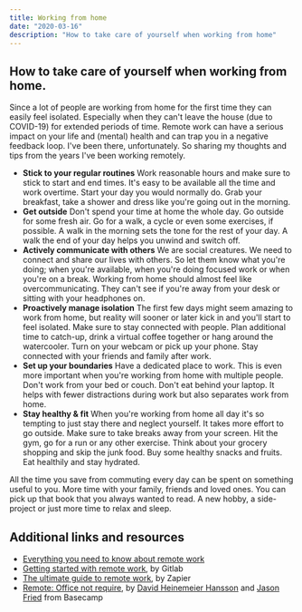 ```yaml
---
title: Working from home
date: "2020-03-16"
description: "How to take care of yourself when working from home"
---
```


## How to take care of yourself when working from home.

Since a lot of people are working from home for the first time they can easily feel isolated. Especially when they can't leave the house (due to COVID-19) for extended periods of time. Remote work can have a serious impact on your life and (mental) health and can trap you in a negative feedback loop. I've been there, unfortunately. So sharing my thoughts and tips from the years I've been working remotely.

- **Stick to your regular routines**
  Work reasonable hours and make sure to stick to start and end times. It's easy to be available all the time and work overtime. Start your day you would normally do. Grab your breakfast, take a shower and dress like you're going out in the morning.
- **Get outside**
  Don't spend your time at home the whole day. Go outside for some fresh air. Go for a walk, a cycle or even some exercises, if possible. A walk in the morning sets the tone for the rest of your day. A walk the end of your day helps you unwind and switch off.
- **Actively communicate with others**
  We are social creatures. We need to connect and share our lives with others. So let them know what you're doing; when you're available, when you're doing focused work or when you're on a break. Working from home should almost feel like overcommunicating. They can't see if you're away from your desk or sitting with your headphones on.
- **Proactively manage isolation**
  The first few days might seem amazing to work from home, but reality will sooner or later kick in and you'll start to feel isolated. Make sure to stay connected with people. Plan additional time to catch-up, drink a virtual coffee together or hang around the watercooler. Turn on your webcam or pick up your phone. Stay connected with your friends and family after work.
- **Set up your boundaries**
  Have a dedicated place to work. This is even more important when you're working from home with multiple people. Don't work from your bed or couch. Don't eat behind your laptop. It helps with fewer distractions during work but also separates work from home.
- **Stay healthy & fit**
  When you're working from home all day it's so tempting to just stay there and neglect yourself. It takes more effort to go outside. Make sure to take breaks away from your screen. Hit the gym, go for a run or any other exercise. Think about your grocery shopping and skip the junk food. Buy some healthy snacks and fruits. Eat healthily and stay hydrated.

All the time you save from commuting every day can be spent on something useful to you. More time with your family, friends and loved ones. You can pick up that book that you always wanted to read. A new hobby, a side-project or just more time to relax and sleep.

## Additional links and resources

- [Everything you need to know about remote work](https://remote-how.com/guide/remote-work)
- [Getting started with remote work](https://about.gitlab.com/company/culture/all-remote/getting-started/), by Gitlab
- [The ultimate guide to remote work](https://zapier.com/learn/remote-work/), by Zapier
- [Remote: Office not require](https://amzn.to/2x1dNk4), by [David Heinemeier Hansson](https://twitter.com/dhh) and [Jason Fried](https://twitter.com/jasonfried) from Basecamp

